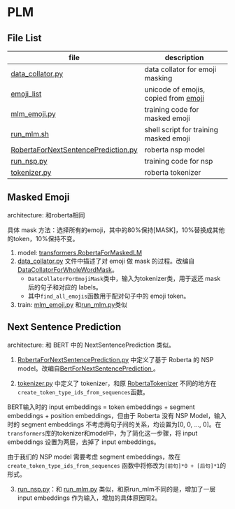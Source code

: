 # PLM

## File List

| file | description |
| --- | --- |
| [data_collator.py](data_collator.py) | data collator for emoji masking |
| [emoji_list](emoji_list) | unicode of emojis, copied from [emoji](pypi.org/emoji) |
| [mlm_emoji.py](mlm_emoji.py) | training code for masked emoji |
| [run_mlm.sh](run_mlm.sh) | shell script for training masked emoji|
| [RobertaForNextSentencePrediction.py](RobertaForNextSentencePrediction.py) | roberta nsp model |
| [run_nsp.py](run_nsp.py) | training code for nsp |
| [tokenizer.py](tokenizer.py) | roberta tokenizer |

## Masked Emoji

architecture: 和roberta相同

具体 mask 方法：选择所有的emoji，其中的80%保持[MASK]，10%替换成其他的token，10%保持不变。

1. model: [transformers.RobertaForMaskedLM](transformers.RobertaForMaskedLM)
2. [data_collator.py](data_collator.py) 文件中描述了对 emoji 做 mask 的过程。改编自[DataCollatorForWholeWordMask](https://huggingface.co/transformers/_modules/transformers/data/data_collator.html#DataCollatorForWholeWordMask)。
    * `DataCollatorForEmojiMask`类中，输入为tokenizer类，用于返还 mask 后的句子和对应的 labels。
    * 其中`find_all_emojis`函数用于配对句子中的 emoji token。
3. train: [mlm_emoji.py](mlm_emoji.py) 和[run_mlm.py](https://github.com/huggingface/transformers/blob/master/examples/pytorch/language-modeling/run_mlm.py)类似

## Next Sentence Prediction

architecture: 和 BERT 中的 NextSentencePrediction 类似。

1. [RobertaForNextSentencePrediction.py](RobertaForNextSentencePrediction.py) 中定义了基于 Roberta 的 NSP model。改编自[BertForNextSentencePrediction
](https://huggingface.co/transformers/_modules/transformers/models/bert/modeling_bert.html#BertForNextSentencePrediction)。

2. [tokenizer.py](tokenizer.py) 中定义了 tokenizer，和原 [RobertaTokenizer](https://huggingface.co/transformers/model_doc/roberta.html#transformers.RobertaTokenizer) 不同的地方在`create_token_type_ids_from_sequences`函数。

BERT输入时的 input embeddings = token embeddings + segment embeddings + position embeddings，但由于 Roberta 没有 NSP Model，输入时的 segment embeddings 不考虑两句子间的关系，均设置为[0, 0, ..., 0]。在`transformers`库的tokenizer和model中，为了简化这一步骤，将 input embeddings 设置为两层，去掉了 input embeddings。

由于我们的 NSP model 需要考虑 segment embeddings，故在 `create_token_type_ids_from_sequences` 函数中将修改为`[前句]*0 + [后句]*1`的形式。

3. [run_nsp.py](run_nsp.py)：和 [run_mlm.py](https://github.com/huggingface/transformers/blob/master/examples/pytorch/language-modeling/run_mlm.py) 类似，和原run_mlm不同的是，增加了一层 input embeddings 作为输入，增加的具体原因同2。